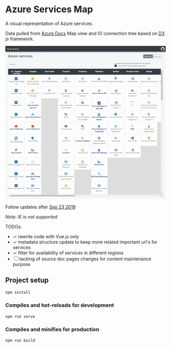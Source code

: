 # Azure Services Map

A visual representation of Azure services.

Data pulled from [Azure Docs](https://docs.microsoft.com/en-us/azure/)
Map view and IO connection tree based on [D3](https://github.com/d3/d3) js framework.

![Readme picture](public/img/gif.gif)

Follow updates after [Sep 23 2019](https://azure.microsoft.com/en-in/updates/)

*Note: IE is not supported*

TODOs:
  - &#10003; rewrite code with Vue.js only
  - &#10003; metadata structure update to keep more related important url's for services
  - &#10003; filter for availability of services in different regions
  - &#9744; tacking of source doc pages changes for content maintenance purpose

## Project setup
```
npm install
```

### Compiles and hot-reloads for development
```
npm run serve
```

### Compiles and minifies for production
```
npm run build
```
